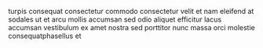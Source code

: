 turpis consequat consectetur commodo consectetur velit et nam eleifend at
sodales ut et arcu mollis accumsan sed odio aliquet efficitur lacus accumsan
vestibulum ex amet nostra sed porttitor nunc massa orci molestie
consequatphasellus et